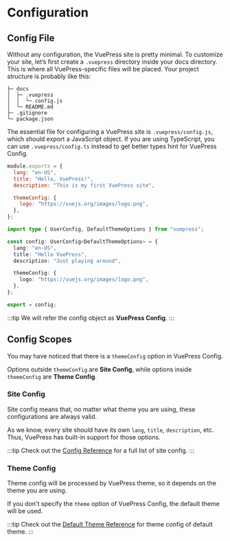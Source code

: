 # Configuration

## Config File

Without any configuration, the VuePress site is pretty minimal. To customize your site, let’s first create a `.vuepress` directory inside your docs directory. This is where all VuePress-specific files will be placed. Your project structure is probably like this:

```
├─ docs
│  ├─ .vuepress
│  │  └─ config.js
│  └─ README.md
├─ .gitignore
└─ package.json
```

The essential file for configuring a VuePress site is `.vuepress/config.js`, which should export a JavaScript object. If you are using TypeScript, you can use `.vuepress/config.ts` instead to get better types hint for VuePress Config.

<CodeGroup>
  <CodeGroupItem title="JS" active>

```js
module.exports = {
  lang: "en-US",
  title: "Hello, VuePress!",
  description: "This is my first VuePress site",

  themeConfig: {
    logo: "https://vuejs.org/images/logo.png",
  },
};
```

  </CodeGroupItem>

  <CodeGroupItem title="TS">

```ts
import type { UserConfig, DefaultThemeOptions } from "vuepress";

const config: UserConfig<DefaultThemeOptions> = {
  lang: "en-US",
  title: "Hello VuePress",
  description: "Just playing around",

  themeConfig: {
    logo: "https://vuejs.org/images/logo.png",
  },
};

export = config;
```

  </CodeGroupItem>
</CodeGroup>

:::tip
We will refer the config object as **VuePress Config**.
:::

## Config Scopes

You may have noticed that there is a `themeConfig` option in VuePress Config.

Options outside `themeConfig` are **Site Config**, while options inside `themeConfig` are **Theme Config**.

### Site Config

Site config means that, no matter what theme you are using, these configurations are always valid.

As we know, every site should have its own `lang`, `title`, `description`, etc. Thus, VuePress has built-in support for those options.

:::tip
Check out the [Config Reference](../reference/config.md) for a full list of site config.
:::

### Theme Config

Theme config will be processed by VuePress theme, so it depends on the theme you are using.

If you don't specify the `theme` option of VuePress Config, the default theme will be used.

:::tip
Check out the [Default Theme Reference](../reference/default-theme.md) for theme config of default theme.
:::
